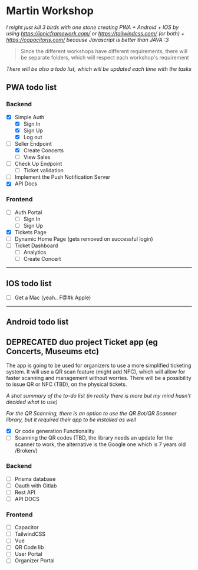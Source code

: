 # Martin Workshop

*I might just kill 3 birds with one stone creating PWA + Android + IOS by using https://ionicframework.com/ or https://tailwindcss.com/ (or both) + https://capacitorjs.com/ because Javascript is better than JAVA :3*

>Since the different workshops have different requirements, there will be separate folders, which will respect each workshop's requirement

*There will be also a todo list, which will be updated each time with the tasks*

## PWA todo list 
### Backend
- [x] Simple Auth
    - [x] Sign In
    - [x] Sign Up
    - [x] Log out
- [ ] Seller Endpoint
  - [x] Create Concerts
  - [ ] View Sales
- [ ] Check Up Endpoint
  - [ ] Ticket validation
- [ ] Implement the Push Notification Server
- [x] API Docs

### Frontend
- [ ] Auth Portal
    - [ ] Sign In
    - [ ] Sign Up
- [x] Tickets Page
- [ ] Dynamic Home Page (gets removed on successful login)
- [ ] Ticket Dashboard
  - [ ] Analytics
  - [ ] Create Concert

---
## IOS todo list
- [ ] Get a Mac (yeah.. F@#k Apple)

---
## Android todo list

## DEPRECATED duo project Ticket app (eg Concerts, Museums etc)

The app is going to be used for organizers to use a more simplified ticketing system. It will use a QR scan feature (might add NFC), which will allow for faster scanning and management without worries. There will be a possibility to issue QR or NFC (TBD), on the physical tickets.

*A shot summary of the to-do list (in reality there is more but my mind hasn't decided what to use)*

*For the QR Scanning, there is an option to use the QR Bot/QR Scanner library, but it required their app to be installed as well*

- [x] Qr code generation Functionality
- [ ] Scanning the QR codes (TBD, the library needs an update for the scanner to work, the alternative is the Google one which is 7 years old /Broken/)
  
### **Backend**

- [ ] Prisma database
- [ ] Oauth with Gitlab
- [ ] Rest API
- [ ] API DOCS
  
### **Frontend** 
- [ ] Capacitor
- [ ] TailwindCSS
- [ ] Vue
- [ ] QR Code lib
- [ ] User Portal
- [ ] Organizer Portal